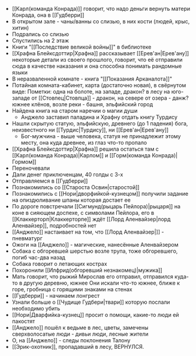 * [[Карл(команда Конрада)]] говорит, что надо деньги вернуть матери Конрада, она в [[Гудберри]]
* В открытом зале - чаны/ванны со слизью, в них кости (людей, крыс, хитин)
* Подрались со слизью
* Спустились на 2 этаж
* Книги "[[Последствие великой войны]]" в библиотеке
* [[Храфна Блейксдоттир|Храфна]] рассказывает [[Ерев'ан|Ерев'ану]] некоторые детали из своего прошлого, говорит, что её отправили сюда в качестве наказания и она способна понимать рандомные языки
* В неразваленной комнате - книга "[[Показания Арканалота]]"
* Потайная комната-кабинет, карта (достаточно новая), в свёрнутом виде: Пометки: одна на болоте, на западе, дракон? в лесу на юго-западе от [[Стовпец|Стовпца]] - дракон, на севере от озера - данж? южнее клёнов, возле реки - башня, эльфийский город
* Найдена книга на старом наречии о магии души
	* Анджело заставил паладина и Храфну отдать книгу Турдису
* Нашли скрытую статую, эльфийскую, древнего (до 1 падения) бога, неизвестного ни [[Турдис|Турдису]], ни [[Ерев'ан|Ерев'ану]]
	* Бог-мужчина - выше человека, статуя не принадлежит этому месту, она куда древнее, из глаз что-то пропало
* [[Храфна Блейксдоттир|Храфна]] решила остаться там с [[Карл(команда Конрада)|Карлом]] и [[Горм(команда Конрада)|Гормом]]
* Переночевали
* Дали денег приключенцам, 40 голды с 3-х
* Отправляемся в [[Гудберри]]
* Познакомились со [[Староста Освин|старостой]]
* Познакомились с [[Нори|дворфийкой-кузнецом]] получили задание на опиздюливание шпаны которая достает ее
* По дороге повстречали [[Сигмунд(рыцарь Пейлора)|рыцаря]] на коне в сияющем доспехе, с символами Пейлора, его в [[Клаккерторп|Клаккерторпе]] ждёт [[Лорд Аленвайзер|лорд Аленвайзер]], подробностей нет
* [[Анджело]] настаивает на том, что [[Лорд Аленвайзер|]] - пневматург
* Ожоги на [[Анджело]] - магические, нанесённые Аленвайзером
* Собака с обгоревшей шерстью возле трупа, тоже обгоревшего, погиб час-два назад
* Собака говорит о летающих кострах
* Похоронили [[Илфрид(обгоревший незнакомец)|мужика]]
* Мать говорит, что рыжий Мирослав его отправил, отправился куда-то в другую деревню, южнее Они искали что-то южнее, ближе к горе, гробница с горящими знаками на стенах
* [[Гудберри]] - начинаем лонгрест
* Узнали больше о [[Чудище Гудбери|твари]] которую послали необходимо убить
* [[Нори|Дварфийка-кузнец]] просит о помощи, какие-то люди ей пакостят
* [[Анджело]] пошёл к ведьме в лес, цветы, замечены сверхволосатые люди - дивьи люди, лесные жители
* О, на [[Анджело]] - следы поклонения Талону
* [[Эрик-охотник]], пропадавший в лесу, ВЕРНУЛСЯ.